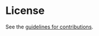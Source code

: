 # License

See the
[guidelines for contributions](https://github.com/CIRALabs/high-assurance-did-web/blob/main/CONTRIBUTING.md).
